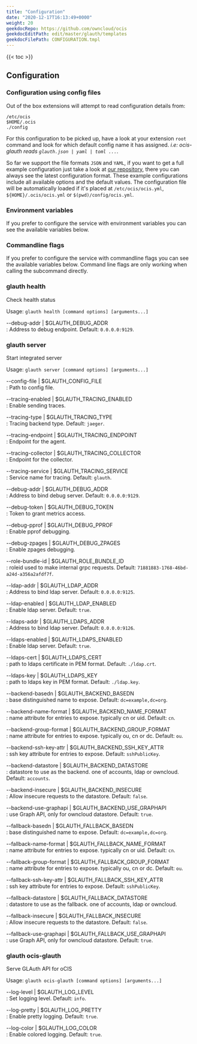 ```yaml
---
title: "Configuration"
date: "2020-12-17T16:13:49+0000"
weight: 20
geekdocRepo: https://github.com/owncloud/ocis
geekdocEditPath: edit/master/glauth/templates
geekdocFilePath: CONFIGURATION.tmpl
---
```


{{< toc >}}

## Configuration

### Configuration using config files

Out of the box extensions will attempt to read configuration details from:

```console
/etc/ocis
$HOME/.ocis
./config
```

For this configuration to be picked up, have a look at your extension `root` command and look for which default config name it has assigned. *i.e: ocis-glauth reads `glauth.json | yaml | toml ...`*.

So far we support the file formats `JSON` and `YAML`, if you want to get a full example configuration just take a look at [our repository](https://github.com/owncloud/ocis/tree/master/config), there you can always see the latest configuration format. These example configurations include all available options and the default values. The configuration file will be automatically loaded if it's placed at `/etc/ocis/ocis.yml`, `${HOME}/.ocis/ocis.yml` or `$(pwd)/config/ocis.yml`.

### Environment variables

If you prefer to configure the service with environment variables you can see the available variables below.

### Commandline flags

If you prefer to configure the service with commandline flags you can see the available variables below. Command line flags are only working when calling the subcommand directly.

### glauth health

Check health status

Usage: `glauth health [command options] [arguments...]`

--debug-addr | $GLAUTH_DEBUG_ADDR  
: Address to debug endpoint. Default: `0.0.0.0:9129`.

### glauth server

Start integrated server

Usage: `glauth server [command options] [arguments...]`

--config-file | $GLAUTH_CONFIG_FILE  
: Path to config file.

--tracing-enabled | $GLAUTH_TRACING_ENABLED  
: Enable sending traces.

--tracing-type | $GLAUTH_TRACING_TYPE  
: Tracing backend type. Default: `jaeger`.

--tracing-endpoint | $GLAUTH_TRACING_ENDPOINT  
: Endpoint for the agent.

--tracing-collector | $GLAUTH_TRACING_COLLECTOR  
: Endpoint for the collector.

--tracing-service | $GLAUTH_TRACING_SERVICE  
: Service name for tracing. Default: `glauth`.

--debug-addr | $GLAUTH_DEBUG_ADDR  
: Address to bind debug server. Default: `0.0.0.0:9129`.

--debug-token | $GLAUTH_DEBUG_TOKEN  
: Token to grant metrics access.

--debug-pprof | $GLAUTH_DEBUG_PPROF  
: Enable pprof debugging.

--debug-zpages | $GLAUTH_DEBUG_ZPAGES  
: Enable zpages debugging.

--role-bundle-id | $GLAUTH_ROLE_BUNDLE_ID  
: roleid used to make internal grpc requests. Default: `71881883-1768-46bd-a24d-a356a2afdf7f`.

--ldap-addr | $GLAUTH_LDAP_ADDR  
: Address to bind ldap server. Default: `0.0.0.0:9125`.

--ldap-enabled | $GLAUTH_LDAP_ENABLED  
: Enable ldap server. Default: `true`.

--ldaps-addr | $GLAUTH_LDAPS_ADDR  
: Address to bind ldap server. Default: `0.0.0.0:9126`.

--ldaps-enabled | $GLAUTH_LDAPS_ENABLED  
: Enable ldap server. Default: `true`.

--ldaps-cert | $GLAUTH_LDAPS_CERT  
: path to ldaps certificate in PEM format. Default: `./ldap.crt`.

--ldaps-key | $GLAUTH_LDAPS_KEY  
: path to ldaps key in PEM format. Default: `./ldap.key`.

--backend-basedn | $GLAUTH_BACKEND_BASEDN  
: base distinguished name to expose. Default: `dc=example,dc=org`.

--backend-name-format | $GLAUTH_BACKEND_NAME_FORMAT  
: name attribute for entries to expose. typically cn or uid. Default: `cn`.

--backend-group-format | $GLAUTH_BACKEND_GROUP_FORMAT  
: name attribute for entries to expose. typically ou, cn or dc. Default: `ou`.

--backend-ssh-key-attr | $GLAUTH_BACKEND_SSH_KEY_ATTR  
: ssh key attribute for entries to expose. Default: `sshPublicKey`.

--backend-datastore | $GLAUTH_BACKEND_DATASTORE  
: datastore to use as the backend. one of accounts, ldap or owncloud. Default: `accounts`.

--backend-insecure | $GLAUTH_BACKEND_INSECURE  
: Allow insecure requests to the datastore. Default: `false`.

--backend-use-graphapi | $GLAUTH_BACKEND_USE_GRAPHAPI  
: use Graph API, only for owncloud datastore. Default: `true`.

--fallback-basedn | $GLAUTH_FALLBACK_BASEDN  
: base distinguished name to expose. Default: `dc=example,dc=org`.

--fallback-name-format | $GLAUTH_FALLBACK_NAME_FORMAT  
: name attribute for entries to expose. typically cn or uid. Default: `cn`.

--fallback-group-format | $GLAUTH_FALLBACK_GROUP_FORMAT  
: name attribute for entries to expose. typically ou, cn or dc. Default: `ou`.

--fallback-ssh-key-attr | $GLAUTH_FALLBACK_SSH_KEY_ATTR  
: ssh key attribute for entries to expose. Default: `sshPublicKey`.

--fallback-datastore | $GLAUTH_FALLBACK_DATASTORE  
: datastore to use as the fallback. one of accounts, ldap or owncloud.

--fallback-insecure | $GLAUTH_FALLBACK_INSECURE  
: Allow insecure requests to the datastore. Default: `false`.

--fallback-use-graphapi | $GLAUTH_FALLBACK_USE_GRAPHAPI  
: use Graph API, only for owncloud datastore. Default: `true`.

### glauth ocis-glauth

Serve GLAuth API for oCIS

Usage: `glauth ocis-glauth [command options] [arguments...]`

--log-level | $GLAUTH_LOG_LEVEL  
: Set logging level. Default: `info`.

--log-pretty | $GLAUTH_LOG_PRETTY  
: Enable pretty logging. Default: `true`.

--log-color | $GLAUTH_LOG_COLOR  
: Enable colored logging. Default: `true`.


